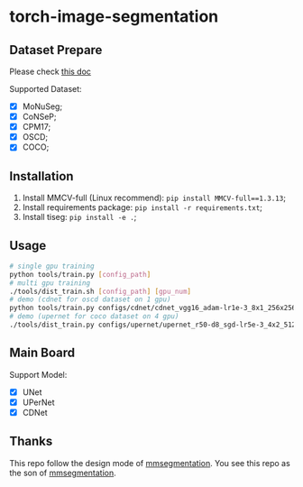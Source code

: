 # torch-image-segmentation

## Dataset Prepare

Please check [this doc](docs/dataset_prepare.md)

Supported Dataset:

- [x] MoNuSeg;
- [x] CoNSeP;
- [x] CPM17;
- [x] OSCD;
- [x] COCO;

## Installation

1. Install MMCV-full (Linux recommend): `pip install MMCV-full==1.3.13`;
2. Install requirements package: `pip install -r requirements.txt`;
3. Install tiseg: `pip install -e .`;

## Usage

```Bash
# single gpu training
python tools/train.py [config_path]
# multi gpu training
./tools/dist_train.sh [config_path] [gpu_num]
# demo (cdnet for oscd dataset on 1 gpu)
python tools/train.py configs/cdnet/cdnet_vgg16_adam-lr1e-3_8x1_256x256_80k_carton_oscd.py
# demo (upernet for coco dataset on 4 gpu)
./tools/dist_train.py configs/upernet/upernet_r50-d8_sgd-lr5e-3_4x2_512x512_160k_instance_coco.py 4
```

## Main Board

Support Model:

- [x] UNet
- [x] UPerNet
- [x] CDNet

## Thanks

This repo follow the design mode of [mmsegmentation](https://github.com/open-mmlab/mmsegmentation). You see this repo as the son of [mmsegmentation](https://github.com/open-mmlab/mmsegmentation).
